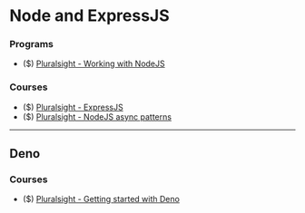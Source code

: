 # Node and ExpressJS

### Programs
* ($) [Pluralsight - Working with NodeJS](https://www.pluralsight.com/paths/working-with-nodejs)
### Courses
* ($) [Pluralsight - ExpressJS](https://www.pluralsight.com/courses/expressjs)
* ($) [Pluralsight - NodeJS async patterns](https://www.pluralsight.com/courses/nodejs-async-patterns)

---
## Deno
### Courses
* ($) [Pluralsight - Getting started with Deno](https://www.pluralsight.com/courses/deno-getting-started)
